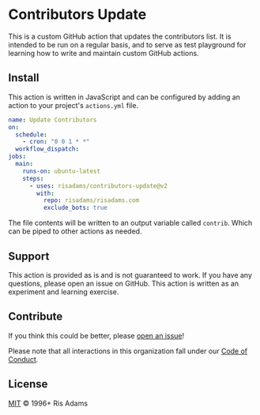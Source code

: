 # Contributors Update

This is a custom GitHub action that updates the contributors list. It is intended to be run on a regular basis, and to serve as test playground for learning how to write and maintain custom GitHub actions.

## Install

This action is written in JavaScript and can be configured by adding an action to your project's `actions.yml` file.

```yaml
name: Update Contributors
on:
  schedule:
    - cron: "0 0 1 * *"
  workflow_dispatch:
jobs:
  main:
    runs-on: ubuntu-latest
    steps:
      - uses: risadams/contributors-update@v2
        with:
          repo: risadams/risadams.com
          exclude_bots: true
```

The file contents will be written to an output variable called `contrib`. Which can be piped to other actions as needed.

## Support

This action is provided as is and is not guaranteed to work. If you have any questions, please open an issue on GitHub.
This action is written as an experiment and learning exercise.

## Contribute

If you think this could be better, please [open an issue](https://github.com/risadams/contributors-update/issues/new)!

Please note that all interactions in this organization fall under our [Code of Conduct](CODE_OF_CONDUCT.md).

## License

[MIT](LICENSE) © 1996+ Ris Adams
